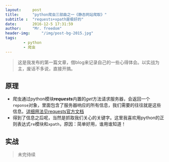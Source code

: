 ```yaml
---
layout:		post
title: 		"python爬虫三部曲之一《静态网站爬取》"
subtitle :	"requests+xpath是极好的"
date: 		2016-12-5 17:31:59
author: 	"Mr. freedom"
header-img: 	"/img/post-bg-2015.jpg"
tags:
        - python
        - 爬虫 
---
```


>这是我发布的第一篇文章，借blog来记录自己的一些心得体会。以实战为主，废话不多说，直接开搞。

## 原理
* 爬虫通过python模块***requests***内置的*get*方法请求服务器，会返回一个`reponse`对象，里面包含了服务器响应的所有信息，我们需要的往往就是这些信息。[详细用法见requests官方文档](http://docs.python-requests.org/en/master/)
* 得到了信息之后呢，当然是抓取我们关心的关键字。这里我喜欢用python的正则表达式`re`模块和`xpath`，原因：简单好用，谁用谁知道！

## 实战
>未完待续






